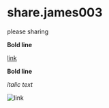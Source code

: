 # share.james003
please sharing

**Bold line**

[link](http://www.naver.com)

**Bold line**


_italic text_

![link](http://kostaworld.org/homepage_30th/board/gallery/AFRICA)


